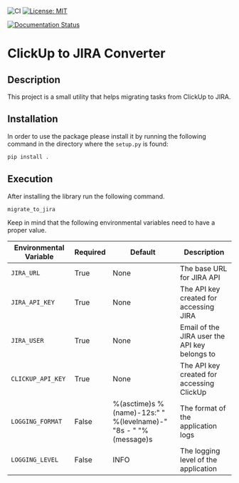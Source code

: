 ![CI](https://github.com/anmarkoulis/clickup-to-jira/workflows/CI/badge.svg)
[![License: MIT](https://img.shields.io/badge/License-MIT-yellow.svg)](https://opensource.org/licenses/MIT)

[![Documentation Status](https://readthedocs.org/projects/clickup-to-jira/badge/?version=latest)](https://clickup-to-jira.readthedocs.io/en/latest/?badge=latest)
# ClickUp to JIRA Converter

## Description

This project is a small utility that helps migrating tasks from ClickUp to JIRA.

## Installation

In order to use the package please install it by running the following command in the directory where the `setup.py` is found:

```bash
pip install .
```

## Execution

After installing the library run the following command.

```bash
migrate_to_jira
```

Keep in mind that the following environmental variables need to have a proper value.

|Environmental Variable|Required|Default|Description                                          |
|----------------------|--------|-------|-----------------------------------------------------|
|`JIRA_URL`            |True    |None   |The base URL for JIRA API                            |
|`JIRA_API_KEY`        |True    |None   |The API key created for accessing JIRA               |
|`JIRA_USER`           |True    |None   |Email of the JIRA user the API key belongs to        |
|`CLICKUP_API_KEY`     |True    |None   |The API key created for accessing ClickUp            |
|`LOGGING_FORMAT`      |False   |%(asctime)s %(name)-12s:" " %(levelname)-" "8s -  " "%(message)s|The format of the application logs|
|`LOGGING_LEVEL`       |False   |INFO   |The logging level of the application
